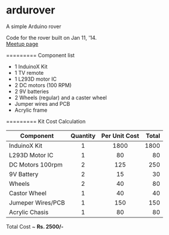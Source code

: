 ardurover
=========

A simple Arduino rover

Code for the rover built on Jan 11, '14.  
[Meetup page](http://www.meetup.com/The-Internet-of-Things/events/149242982/)  

=========
Component list

* 1 InduinoX Kit
* 1 TV remote
* 1 L293D motor IC
* 2 DC motors (100 RPM)
* 2 9V batteries
* 2 Wheels (regular) and a caster wheel
* Jumper wires and PCB
* Acrylic frame

=========
Kit Cost Calculation

| Component        | Quantity   | Per Unit Cost  | Total |
| ---------------- |:----------:| :-------------:| -----:|
| InduinoX Kit     | 1          | 1800           | 1800  |
| L293D Motor IC   | 1          |   80           |   80  |
| DC Motors 100rpm | 2          |  125           |  250  |
| 9V Battery       | 2          |   15           |   30  |
| Wheels           | 2          |   40           |   80  |
| Castor Wheel     | 1          |   40           |   40  |
| Jumeper Wires/PCB| 1          |  150           |  150  |
| Acrylic Chasis   | 1          |   80           |   80  |


Total Cost ~ **Rs. 2500/-**
